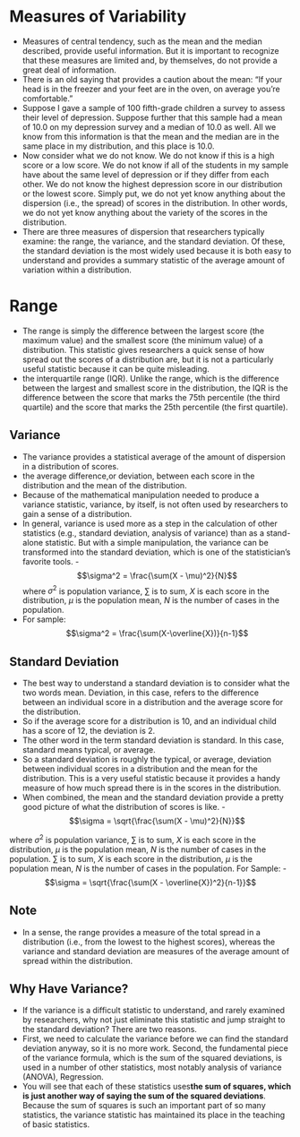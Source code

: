 

# Measures of Variability

- Measures of central tendency, such as the mean and the median described, provide useful information. But it is important to recognize that these measures are limited and, by themselves, do not provide a great deal of information.
- There is an old saying that provides a caution about the mean: “If your head is in the freezer and your feet are in the oven, on average you’re comfortable.”
- Suppose I gave a sample of 100 fifth-grade children a survey to assess their level of depression. Suppose further that this sample had a mean of 10.0 on my depression survey and a median of 10.0 as well. All we know from this information is that the mean and the median are in the same place in my distribution, and this place is 10.0.  
- Now consider what we do not know. We do not know if this is a high score or a low score. We do not know if all of the students in my sample have about the same level of depression or if they differ from each other. We do not know the highest depression score in our distribution or the lowest score. Simply put, we do not yet know anything about the dispersion (i.e., the spread) of scores in the distribution. In other words, we do not yet know anything about the variety of the scores in the distribution.
- There are three measures of dispersion that researchers typically examine: the range, the variance, and the standard deviation. Of these, the standard deviation is the most widely used because it is both easy to understand and provides a summary statistic of the average amount of variation within a distribution.

# Range

- The range is simply the difference between the largest score (the maximum value) and the smallest score (the minimum value) of a distribution. This statistic gives researchers a quick sense of how spread out the scores of a distribution are, but it is not a particularly useful statistic because it can be quite misleading.
- the interquartile range (IQR). Unlike the range, which is the difference between the largest and smallest score in the distribution, the IQR is the difference between the score that marks the 75th percentile (the
third quartile) and the score that marks the 25th percentile (the first quartile).

## Variance

- The variance provides a statistical average of the amount of dispersion in a distribution of scores.
- the average difference,or deviation, between each score in the distribution and the mean of the distribution.
- Because of the mathematical manipulation needed to produce a variance statistic, variance, by itself, is not often used by researchers to gain a sense of a distribution.
- In general, variance is used more as a step in the calculation of other statistics (e.g., standard deviation, analysis of variance) than as a stand-alone statistic. But with a simple manipulation, the variance can be transformed into the standard deviation, which is one of the statistician’s favorite tools.
-$$\sigma^2 = \frac{\sum(X - \mu)^2}{N}$$
where $\sigma^2$ is population variance,
$\sum$ is to sum,
$X$ is each score in the distribution,
$\mu$ is the population mean,
$N$ is the number of cases in the population.
- For sample: $$\sigma^2 = \frac{\sum(X-\overline{X})}{n-1}$$

## Standard Deviation

- The best way to understand a standard deviation is to consider what the two words mean. Deviation, in this case, refers to the difference between an individual score in a distribution and the average score for the distribution.
- So if the average score for a distribution is 10, and an individual child has a score of 12, the deviation is 2. 
- The other word in the term standard deviation is standard. In this case, standard means typical, or average.
- So a standard deviation is roughly the typical, or average, deviation between individual scores in a distribution and the mean for the distribution. This is a very useful statistic because it provides a handy measure of how much spread there is in the scores in the distribution.
- When combined, the mean and the standard deviation provide a pretty good picture of what the distribution of scores is like.
-$$\sigma = \sqrt{\frac{\sum(X - \mu)^2}{N}}$$

where $\sigma^2$ is population variance,
$\sum$ is to sum,
$X$ is each score in the distribution,
$\mu$ is the population mean,
$N$ is the number of cases in the population.
$\sum$ is to sum,
$X$ is each score in the distribution,
$\mu$ is the population mean,
$N$ is the number of cases in the population.
For Sample:
-$$\sigma = \sqrt{\frac{\sum(X - \overline{X})^2}{n-1}}$$

## Note
- In a sense, the range provides a measure of the total spread in a distribution (i.e., from the lowest to the highest scores), whereas the variance and standard deviation are measures of the average amount of spread within the distribution.

## Why Have Variance?

- If the variance is a difficult statistic to understand, and rarely examined by researchers, why not
just eliminate this statistic and jump straight to the standard deviation? There are two reasons.
- First, we need to calculate the variance before we can find the standard deviation anyway, so it
is no more work. Second, the fundamental piece of the variance formula, which is the sum of
the squared deviations, is used in a number of other statistics, most notably analysis of variance
(ANOVA), Regression. 
- You will see that each of these statistics uses**the sum of squares, which is just another way of saying the sum of the squared deviations**. Because the sum of squares is such an important part of so many statistics, the variance statistic has maintained its place in the teaching of basic statistics.


